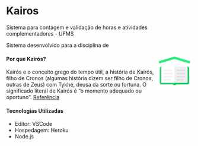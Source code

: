 # Kairos
Sistema para contagem e validação de horas e atividades complementadores - UFMS

Sistema desenvolvido para a disciplina de 

<img src="/assets/icon-kairos.png" alt="Kairós Icon" width="100px" align="right">

#### Por que Kairós?

Kairós e o conceito grego do tempo útil, a história de Kairós, filho de Cronos (algumas história dizem ser filho de Cronos, outras de Zeus) com Tykhé, deusa da sorte ou fortuna. O significado literal de Kairós é “o momento adequado ou oportuno”. [Referência](https://medium.com/@stoneyourmind/de-cronos-%C3%A0-kair%C3%B3s-ou-sobre-como-todo-tempo-s%C3%B3-precisava-de-um-pouco-de-sorte-273d28820a63)

#### Tecnologias Utilizadas

 - Editor: VSCode
 - Hospedagem: Heroku
 - Node.js

